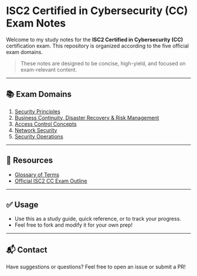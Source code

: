 # ISC2 Certified in Cybersecurity (CC) Exam Notes

Welcome to my study notes for the **ISC2 Certified in Cybersecurity (CC)** certification exam. This repository is organized according to the five official exam domains.

> These notes are designed to be concise, high-yield, and focused on exam-relevant content.

---

## 📚 Exam Domains

1. [Security Principles](./DOMAIN_1_Security_Principles/notes.md)
2. [Business Continuity, Disaster Recovery & Risk Management](./DOMAIN_2_Business_Continuity_DR_Risk_Management/notes.md)
3. [Access Control Concepts](./DOMAIN_3_Access_Control_Concepts/notes.md)
4. [Network Security](./DOMAIN_4_Network_Security/notes.md)
5. [Security Operations](./DOMAIN_5_Security_Operations/notes.md)

---

## 📌 Resources

- [Glossary of Terms](./resources/glossary.md)
- [Official ISC2 CC Exam Outline](https://www.isc2.org/Certifications/CC)

---

## ✅ Usage

- Use this as a study guide, quick reference, or to track your progress.
- Feel free to fork and modify it for your own prep!

---

## 📬 Contact

Have suggestions or questions? Feel free to open an issue or submit a PR!
